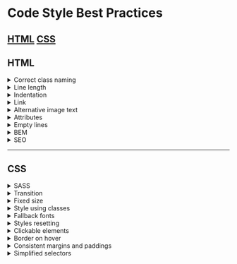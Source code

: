 # Code Style Best Practices

[HTML](#HTML) 
[CSS](#CSS) 
---

## HTML

<details>
  <summary>Correct class naming</summary>

  - Don't use simple tag names or specific styles in class names.  
  Exception - specific semantic tags, like `header`, `nav`, `footer` etc.
  Try to describe the content of the tag.

  BAD example
  ```html
  <nav class="no-padding">
    <ul>
      ...
      <li class="li">
        <a href="#apple" class="a-last-no-decoration">Apple</a>
      </li>
    </ul>
  </nav>
  ```

  GOOD example
  ```html
  <nav class="nav">
    <ul class="nav__list">
      ...
      <li class="nav__item">
        <a href="#apple" class="nav__link">Apple</a>
      </li>
    </ul>
  </nav>
  ```
</details>

<details>
  <summary>Line length</summary>

  -  Keep your code line length below 80.
  It’s not only historical tradition, but also allows your code to fit into one standard screen,
  without horizontal scroll. But do not break the line if it cannot be broken (ex., long links).
</details>

<details>
  <summary>Indentation</summary>

  - Remember about correct indentation between parent and child elements. 
  Each level of nesting, including text, contained inside the element,
  requires 2-space offset. Also blank line shouldn't be between parent and child elements.

  BAD example
  ```html
  <body>
  <div>
  <p>
  Awesome text
  </p>
  </div>
  </body>
  ```
  
  GOOD example
  ```html
  <body>
    <div>
      <p>
        Awesome text
      </p>
    </div>
  </body>
  ```
</details>

<details>
  <summary>Link</summary>

  - Don't use spaces in links. Have you seen any link with literal space in it on the Internet?
  Remember, anchor links start with `#`
</details>

<details>
  <summary>Alternative image text</summary>

  -  Make sure you have `alt` attribute for images, they must be
  present ([find out more](https://osric.com/chris/accidental-developer/2012/01/when-should-alt-text-be-blank/) and [even more](https://9clouds.com/blog/the-importance-of-alt-attributes-aka-alt-text/))
</details>

<details>
  <summary>Attributes</summary>

  - If the HTML-element has long attribute values or number of
  attributes is more than 2 - start each one, including the first, on the new
  line with 2-space indentation related to tag. Tag’s closing bracket should be
  on the same level as opening one.

  BAD Examples
  ```html
  <input type="text" name="surname" 
         id="surname" required>

  <input type="text" 
         name="surname" 
         id="surname"
         required>

  <input
  type="text" 
  name="surname" 
  id="surname"
  required>

  <input
    type="text" 
    name="surname" 
    id="surname"
    required>
  ```

  GOOD Example
  ```html
  <input
    type="text" 
    name="surname" 
    id="surname"
    required
  >
  ```

   - Use camelCase for values of name attribute - they should be  valid as JavaScript object keys. 
  It should not contain spaces, or other special characters.

  BAD Example
  ```html
  <input
    type="date" 
    name="date of birth" 
    id="dateOfBirth"
    required
  >
  ```

  GOOD Example
 ```html
  <input
    type="date" 
    name="dateOfBirth" 
    id="dateOfBirth"
    required
  >
  ```
</details>

<details>
  <summary>Empty lines</summary>

  - Add empty lines between multiline sibling blocks of HTML.
  But don't add empty lines between parent and child elements

  BAD Example
  ```html
  <ul>

    <li class="nav__item">
      <a href="#home">Home</a>
    </li>
    <li class="nav__item">
      <a href="#shop">Shop</a>
    </li>
    <li class="nav__item">
      <a href="#contacts">Contacts</a>
    </li>

  </ul>
  ```

  GOOD Example
  ```html
  <ul>
    <li class="nav__item">
      <a href="#home">Home</a>
    </li>

    <li class="nav__item">
      <a href="#shop">Shop</a>
    </li>

    <li class="nav__item">
      <a href="#contacts">Contacts</a>
    </li>
  </ul>
  ```
</details>

<details>
  <summary>BEM</summary>

  - Create a separate file per each BEM block styles that have the same name as the block
  - Make sure to follow BEM naming convention for complex modifiers: 
  `block-name--modifier-name--modifier-value`
  - Check your BEM structure using BEM-linter (`npm run lint`) and [this list](https://mate-academy.github.io/fe-program/css/typical-bem-mistakes-en)
  - Make sure to follow BEM naming convention

  BAD Example
  ```html
  <div class="product__rating">
    <div class="product__stars stars--4">
      <div class="star"></div>
      <div class="star"></div>
      <div class="star"></div>
      <div class="star"></div>
      <div class="star"></div>
    </div>
  </div>
  ```

  GOOD Example
  ```html
  <div class="product__rating">
    <div class="product__stars stars stars--4">
      <div class="stars__star"></div>
      <div class="stars__star"></div>
      <div class="stars__star"></div>
      <div class="stars__star"></div>
      <div class="stars__star"></div>
    </div>
  </div>

  `stars--4` is a modifier of the `stars` block, but `stars` block does not exist in HTML;
  `star` is another block, stars should be the elements of the `stars` block
  ```

  - Don't add external styles (positioning or margins) to BEM-blocks.
  Use mix where necessary and move all external styles under element selector.

  BAD Example
  ```html
  <!--index.html-->
  <div class="container">
    <div class="card">
      ...
    </div>
  </div>
  ```

  ```css
  /*styles.css*/
  .card {
    margin: 48px 24px;
    font-size: 16px;
    background-color: purple;
  }
  ```

  GOOD Example
  ```html
  <!--index.html-->
  <div class="container">
    <div class="container__card card">
      ...
    </div>
  </div>
  ```

  ```css
  /*styles.css*/
  .container__card {
    margin: 48px 24px;
  }

  .card {
    font-size: 16px;
    background-color: purple;
  }
  ```
</details>


<details>
  <summary>SEO</summary>

  - Use semantic tags like header, nav, main, footer, section, article, h2, p ...
  - `alt` atribute should describe the image if the image contains information (better description you have - better for you :))

  REALLY BAD example
  ```html
  <img alt="image" />
  ```

  STILL BAD example
  ```html
  <img alt="phone" />
  ```

  GOOD example<
  ```html
  <img alt="Samsung Galaxy S22 2022 8/128GB Green" />
  ```
</details>

---

## CSS

<details>
  <summary>SASS</summary>

  - Check your import syntax. It's differs from plain CSS.
  - Use variables for the main values so that you'll be able to reuse them,
  and give them descriptive names.
  But don't overuse them, don't create variable for the value that's used just once.
  - Don't use SASS loops for styles that stay the same for all elements
  of the group, e.g. `display` or `position`.
  - Try to use different features - mixins etc - where it makes sense.
  - Make use of SASS nesting - write pseudo-class, pseudo-element
  selectors inside general selector. As well as media queries.

  BAD Example
  ```scss
  &__buy-link {
    display: flex;
    margin-top: 20px;
  }

  &__buy-link:hover {
    color: blue;
  }
  ```

  GOOD Example
  ```scss
  &__buy-link {
    display: flex;
    margin-top: 20px;

    &:hover {
      color: blue;
    }
  }
  ```
</details>

<details>
  <summary>Transition</summary>

  - Make sure to list all styles that you apply transition to.
  - Make sure to add transition style under general selector, not the
  one with `:hover` - this way transition will work smoothly both ways.

  BAD Example
  ```scss
  .box {
    color: gray;

    &:hover {
      color: aquamarine;
      transform: scale(1.2);
      transition: 0.5s;
    }
  }
  ```
  GOOD Example
  ```scss
  .box {
    color: gray;
    transition: color 0.5s, transform 0.5s;

    &:hover {
      color: aquamarine;
      transform: scale(1.2);
    }
  }
  ```
</details>

<details>
  <summary>Fixed size</summary>

  - Don't set fixed container size. Let the content size dictate it.
</details>

<details>
  <summary>Style using classes</summary>

  - Get used to style all elements using classes. 
  - Don't increase selectors specificity unless completely necessary

  HTML Example
  ```html
  <nav class="nav">  
    <ul class="nav__list">  
      ...  
    <ul>  
  </nav>  
  ```

  BAD CSS Examples
  ```css
  ul {
    list-style: none
  }
  ```

  ```css
  nav ul {
    list-style: none
  }
  ```

  GOOD CSS Example
  ```css
  .nav__list {
    list-style: none
  }
  ```

  - If you have two or more similar elements with portions of similar styles with different values - use one
  of the elements as the basic case, and override necessary styles for other cases.
  Explanation: The point is not in the names of the classes, the point is: when there are several similar elements, ex., 2 inputs, for one we can give a class input, for example, and for the second - input input--small. We write all the styles for .input, but for .input-small we write only those styles that differ in design, and we need this second input to look a little different.
  Element with class .input without extra classes should also look like a full-fledged styled element.

  BAD Example
  ```html
  <!--index.html-->

  <img 
    class="icon-big"
    src="url(./logo.png)"
    alt="Company logo"
  >

  <img
    class="icon-small"
    src="url(./logo-small.png)"
    alt="Company small logo"
  >
  ```

  ```css
  /*styles.css*/

  .icon-big {
    position: absolute;
    top: 24px;
    left: 24px;
    display: block;
    width: 40px;
    height: 40px;
  }

  .icon-small {
    position: absolute;
    top: 16px;
    left: 16px;
    display: block;
    width: 32px;
    height: 32px;
  }
  ```

  GOOD Example
  ```html
  <!--index.html-->

  <img 
    class="icon" 
    src="url(./logo.png)" 
    alt="Company logo"
  >

  <img 
    class="icon icon--small"
    src="url(./logo-small.png)" 
    alt="Company small logo"
  >
  ```

  ```css
  /*styles.css*/

  .icon {
    position: absolute;
    top: 24px;
    left: 24px;
    display: block;
    width: 40px;
    height: 40px;
  }

  .icon--small {
    top: 16px;
    left: 16px;
    width: 32px;
    height: 32px;
  }
  ```
</details>

<details>
  <summary>Fallback fonts</summary>

  - Remember to use fallback fonts - alternative font-family in case the main one doesn't work [like this](https://www.w3schools.com/cssref/pr_font_font-family.asp)
</details>

<details>
  <summary>Styles resetting</summary>

  - Don't use `*` selector for zeroing out your margins or paddings.
  It's still inefficient for browser to read your web document
</details>

<details>
  <summary>Clickable elements</summary>

  - Remember that all clickable elements should have `cursor: pointer`
  - Sometimes it's also good to create clickable area around element
</details>

<details>
  <summary>Border on hover</summary>

  - Don't add new border to the element on hover. 
  Add default transparent border of the same width, and change its color on `:hover`
</details>

<details>
  <summary>Consistent margins and paddings</summary>

  - Be consistent with your margins.
  Add only top or bottom, don't add both.
</details>

<details>
  <summary>Simplified selectors</summary>

  - If several selectors MUST always have the same styles, group them using `,` to prevent accidental out ot sync in future

  BAD Example
  ```css
  .block--1 {
    background-color: yellowgreen;
  }

  .block--2 {
    background-color: yellowgreen;
  }

  .block--3 {
    background-color: yellowgreen;
  }
  ```

  GOOD Example
  ```css
  .block--1,
  .block--2,
  .block--3 {
    background-color: yellowgreen;
  }
  ```
</details>